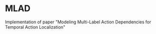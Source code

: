 # MLAD
Implementation of paper "Modeling Multi-Label Action Dependencies for Temporal Action Localization"
